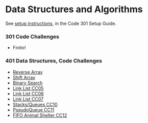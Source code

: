 # Data Structures and Algorithms

See [setup instructions](https://codefellows.github.io/setup-guide/code-301/3-code-challenges), in the Code 301 Setup Guide.

### 301 Code Challenges

 - Finito!

### 401 Data Structures, Code Challenges

- [Reverse Array](https://github.com/Vektur/data-structures-and-algorithms/pull/19)
- [Shift Array](https://github.com/Vektur/data-structures-and-algorithms/pull/20)
- [Binary Search](https://github.com/Vektur/data-structures-and-algorithms/pull/22)
- [Link List CC05](https://github.com/Vektur/data-structures-and-algorithms/pull/23)
- [Link List CC06](https://github.com/Vektur/data-structures-and-algorithms/pull/24)
- [Link List CC07](https://github.com/Vektur/data-structures-and-algorithms/pull/25)
- [Stacks/Queues CC10](https://github.com/Vektur/data-structures-and-algorithms/pull/26)
- [PseudoQueue CC11](https://github.com/Vektur/data-structures-and-algorithms/pull/27)
- [FIFO Animal Shelter CC12](https://github.com/Vektur/data-structures-and-algorithms/pull/30)
